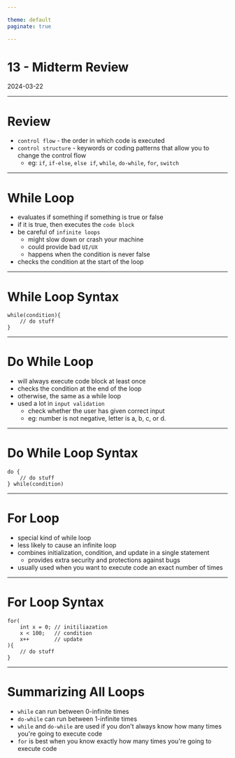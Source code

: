 ```yaml
---

theme: default
paginate: true

---
```


# 13 - Midterm Review
2024-03-22

---

# Review

- `control flow` - the order in which code is executed
- `control structure` - keywords or coding patterns that allow you to change the control flow
  - eg: `if`, `if-else`, `else if`, `while`, `do-while`, `for`, `switch`

---

# While Loop

- evaluates if something if something is true or false
- if it is true, then executes the `code block`
- be careful of `infinite loops`
  - might slow down or crash your machine
  - could provide bad `UI/UX`
  - happens when the condition is never false
- checks the condition at the start of the loop

---

# While Loop Syntax

```
while(condition){
	// do stuff
}
```

---

# Do While Loop

- will always execute code block at least once
- checks the condition at the end of the loop
- otherwise, the same as a while loop
- used a lot in `input validation`
  - check whether the user has given correct input
  - eg: number is not negative, letter is a, b, c, or d.

---

# Do While Loop Syntax

```
do {
	// do stuff
} while(condition)
```

---

# For Loop

- special kind of while loop
- less likely to cause an infinite loop
- combines initialization, condition, and update in a single statement
  - provides extra security and protections against bugs
- usually used when you want to execute code an exact number of times

---

# For Loop Syntax

```
for(
	int x = 0; // initiliazation
	x < 100;   // condition
	x++        // update	
){
	// do stuff
}
```

---

# Summarizing All Loops

- `while` can run between 0-infinite times
- `do-while` can run between 1-infinite times
- `while` and `do-while` are used if you don't always know how many times you're going to execute code
- `for` is best when you know exactly how many times you're going to execute code
